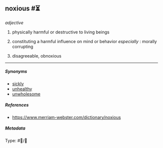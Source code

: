 ## noxious  #⏳

*adjective*

1. physically harmful or destructive to living beings

1. constituting a harmful influence on mind or behavior 
   *especially* : morally corrupting

1. disagreeable, obnoxious

---

##### Synonyms

* [sickly](sickly.md)
* [unhealthy](unhealthy.md)
* [unwholesome](unwholesome.md)

##### References

* https://www.merriam-webster.com/dictionary/noxious

##### Metadata

Type: #💬/💬 
